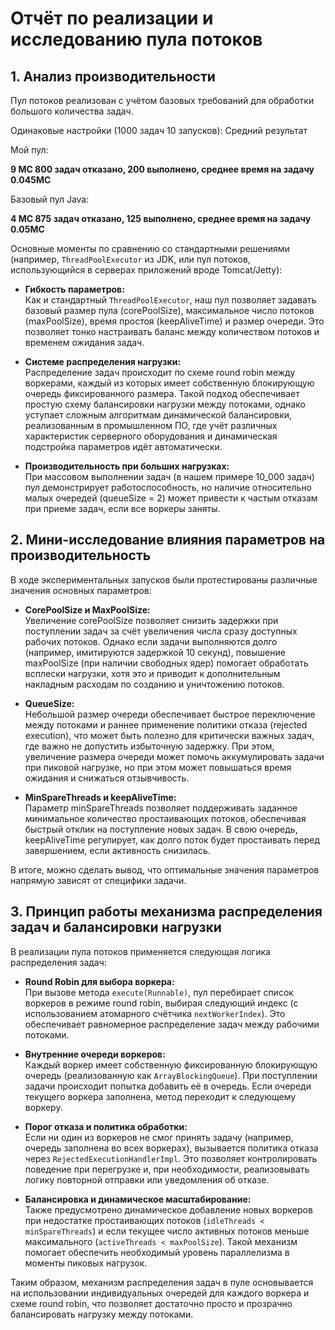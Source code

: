 
# Отчёт по реализации и исследованию пула потоков

## 1. Анализ производительности

Пул потоков реализован с учётом базовых требований для обработки большого количества задач. 

Одинаковые настройки (1000 задач 10 запусков):
Средний результат

Мой пул:

**9 МС 800 задач отказано, 200 выполнено, среднее время на задачу 0.045МС**

Базовый пул Java:

**4 МС 875 задач отказано, 125 выполнено, среднее время на задачу 0.05МС**

Основные моменты по сравнению со стандартными решениями (например, `ThreadPoolExecutor` из JDK, или пул потоков, использующийся в серверах приложений вроде Tomcat/Jetty):

- **Гибкость параметров:**  
  Как и стандартный `ThreadPoolExecutor`, наш пул позволяет задавать базовый размер пула (corePoolSize), максимальное число потоков (maxPoolSize), время простоя (keepAliveTime) и размер очереди. Это позволяет тонко настраивать баланс между количеством потоков и временем ожидания задач.

- **Системе распределения нагрузки:**  
  Распределение задач происходит по схеме round robin между воркерами, каждый из которых имеет собственную блокирующую очередь фиксированного размера. Такой подход обеспечивает простую схему балансировки нагрузки между потоками, однако уступает сложным алгоритмам динамической балансировки, реализованным в промышленном ПО, где учёт различных характеристик серверного оборудования и динамическая подстройка параметров идёт автоматически.

- **Производительность при больших нагрузках:**  
  При массовом выполнении задач (в нашем примере 10_000 задач) пул демонстрирует работоспособность, но наличие относительно малых очередей (queueSize = 2) может привести к частым отказам при приеме задач, если все воркеры заняты. 

## 2. Мини-исследование влияния параметров на производительность

В ходе экспериментальных запусков были протестированы различные значения основных параметров:

- **CorePoolSize и MaxPoolSize:**  
  Увеличение corePoolSize позволяет снизить задержки при поступлении задач за счёт увеличения числа сразу доступных рабочих потоков. Однако если задачи выполняются долго (например, имитируются задержкой 10 секунд), повышение maxPoolSize (при наличии свободных ядер) помогает обработать всплески нагрузки, хотя это и приводит к дополнительным накладным расходам по созданию и уничтожению потоков.

- **QueueSize:**  
  Небольшой размер очереди обеспечивает быстрое переключение между потоками и раннее применение политики отказа (rejected execution), что может быть полезно для критически важных задач, где важно не допустить избыточную задержку. При этом, увеличение размера очереди может помочь аккумулировать задачи при пиковой нагрузке, но при этом может повышаться время ожидания и снижаться отзывчивость.

- **MinSpareThreads и keepAliveTime:**  
  Параметр minSpareThreads позволяет поддерживать заданное минимальное количество простаивающих потоков, обеспечивая быстрый отклик на поступление новых задач. В свою очередь, keepAliveTime регулирует, как долго поток будет простаивать перед завершением, если активность снизилась. 

В итоге, можно сделать вывод, что оптимальные значения параметров напрямую зависят от специфики задачи. 

## 3. Принцип работы механизма распределения задач и балансировки нагрузки

В реализации пула потоков применяется следующая логика распределения задач:

- **Round Robin для выбора воркера:**  
  При вызове метода `execute(Runnable)`, пул перебирает список воркеров в режиме round robin, выбирая следующий индекс (с использованием атомарного счётчика `nextWorkerIndex`). Это обеспечивает равномерное распределение задач между рабочими потоками.

- **Внутренние очереди воркеров:**  
  Каждый воркер имеет собственную фиксированную блокирующую очередь (реализованную как `ArrayBlockingQueue`). При поступлении задачи происходит попытка добавить её в очередь. Если очереди текущего воркера заполнена, метод переходит к следующему воркеру.

- **Порог отказа и политика обработки:**  
  Если ни один из воркеров не смог принять задачу (например, очередь заполнена во всех воркерах), вызывается политика отказа через `RejectedExecutionHandlerImpl`. Это позволяет контролировать поведение при перегрузке и, при необходимости, реализовывать логику повторной отправки или уведомления об отказе.

- **Балансировка и динамическое масштабирование:**  
  Также предусмотрено динамическое добавление новых воркеров при недостатке простаивающих потоков (`idleThreads < minSpareThreads`) и если текущее число активных потоков меньше максимального (`activeThreads < maxPoolSize`). Такой механизм помогает обеспечить необходимый уровень параллелизма в моменты пиковых нагрузок.

Таким образом, механизм распределения задач в пуле основывается на использовании индивидуальных очередей для каждого воркера и схеме round robin, что позволяет достаточно просто и прозрачно балансировать нагрузку между потоками.
